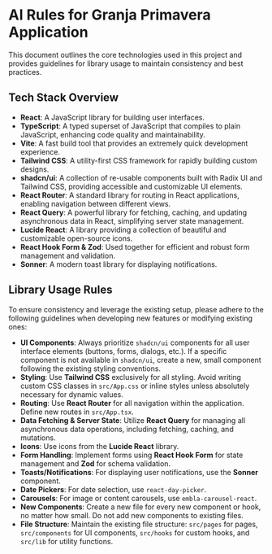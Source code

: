 # AI Rules for Granja Primavera Application

This document outlines the core technologies used in this project and provides guidelines for library usage to maintain consistency and best practices.

## Tech Stack Overview

*   **React**: A JavaScript library for building user interfaces.
*   **TypeScript**: A typed superset of JavaScript that compiles to plain JavaScript, enhancing code quality and maintainability.
*   **Vite**: A fast build tool that provides an extremely quick development experience.
*   **Tailwind CSS**: A utility-first CSS framework for rapidly building custom designs.
*   **shadcn/ui**: A collection of re-usable components built with Radix UI and Tailwind CSS, providing accessible and customizable UI elements.
*   **React Router**: A standard library for routing in React applications, enabling navigation between different views.
*   **React Query**: A powerful library for fetching, caching, and updating asynchronous data in React, simplifying server state management.
*   **Lucide React**: A library providing a collection of beautiful and customizable open-source icons.
*   **React Hook Form & Zod**: Used together for efficient and robust form management and validation.
*   **Sonner**: A modern toast library for displaying notifications.

## Library Usage Rules

To ensure consistency and leverage the existing setup, please adhere to the following guidelines when developing new features or modifying existing ones:

*   **UI Components**: Always prioritize `shadcn/ui` components for all user interface elements (buttons, forms, dialogs, etc.). If a specific component is not available in `shadcn/ui`, create a new, small component following the existing styling conventions.
*   **Styling**: Use **Tailwind CSS** exclusively for all styling. Avoid writing custom CSS classes in `src/App.css` or inline styles unless absolutely necessary for dynamic values.
*   **Routing**: Use **React Router** for all navigation within the application. Define new routes in `src/App.tsx`.
*   **Data Fetching & Server State**: Utilize **React Query** for managing all asynchronous data operations, including fetching, caching, and mutations.
*   **Icons**: Use icons from the **Lucide React** library.
*   **Form Handling**: Implement forms using **React Hook Form** for state management and **Zod** for schema validation.
*   **Toasts/Notifications**: For displaying user notifications, use the **Sonner** component.
*   **Date Pickers**: For date selection, use `react-day-picker`.
*   **Carousels**: For image or content carousels, use `embla-carousel-react`.
*   **New Components**: Create a new file for every new component or hook, no matter how small. Do not add new components to existing files.
*   **File Structure**: Maintain the existing file structure: `src/pages` for pages, `src/components` for UI components, `src/hooks` for custom hooks, and `src/lib` for utility functions.